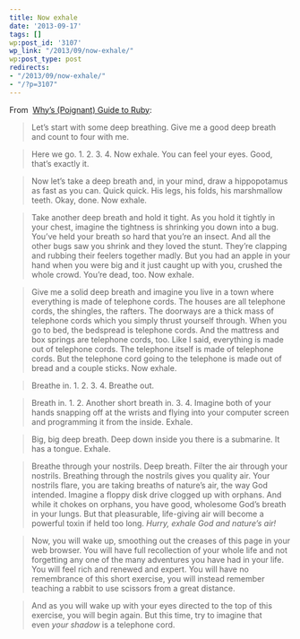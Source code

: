 ```yaml
---
title: Now exhale
date: '2013-09-17'
tags: []
wp:post_id: '3107'
wp_link: "/2013/09/now-exhale/"
wp:post_type: post
redirects:
- "/2013/09/now-exhale/"
- "/?p=3107"
---
```


From  [Why’s (Poignant) Guide to Ruby](http://mislav.uniqpath.com/poignant-guide/book/):

> Let’s start with some deep breathing. Give me a good deep breath and count to four with me.

>

> Here we go. 1. 2. 3. 4. Now exhale. You can feel your eyes. Good, that’s exactly it.

>

> Now let’s take a deep breath and, in your mind, draw a hippopotamus as fast as you can. Quick quick. His legs, his folds, his marshmallow teeth. Okay, done. Now exhale.

>

> Take another deep breath and hold it tight. As you hold it tightly in your chest, imagine the tightness is shrinking you down into a bug. You’ve held your breath so hard that you’re an insect. And all the other bugs saw you shrink and they loved the stunt. They’re clapping and rubbing their feelers together madly. But you had an apple in your hand when you were big and it just caught up with you, crushed the whole crowd. You’re dead, too. Now exhale.

>

> Give me a solid deep breath and imagine you live in a town where everything is made of telephone cords. The houses are all telephone cords, the shingles, the rafters. The doorways are a thick mass of telephone cords which you simply thrust yourself through. When you go to bed, the bedspread is telephone cords. And the mattress and box springs are telephone cords, too. Like I said, everything is made out of telephone cords. The telephone itself is made of telephone cords. But the telephone cord going to the telephone is made out of bread and a couple sticks. Now exhale.

>

> Breathe in. 1. 2. 3. 4. Breathe out.

>

> Breath in. 1. 2. Another short breath in. 3. 4. Imagine both of your hands snapping off at the wrists and flying into your computer screen and programming it from the inside. Exhale.

>

> Big, big deep breath. Deep down inside you there is a submarine. It has a tongue. Exhale.

>

> Breathe through your nostrils. Deep breath. Filter the air through your nostrils. Breathing through the nostrils gives you quality air. Your nostrils flare, you are taking breaths of nature’s air, the way God intended. Imagine a floppy disk drive clogged up with orphans. And while it chokes on orphans, you have good, wholesome God’s breath in your lungs. But that pleasurable, life-giving air will become a powerful toxin if held too long. _Hurry, exhale God and nature’s air!_

>

> Now, you will wake up, smoothing out the creases of this page in your web browser. You will have full recollection of your whole life and not forgetting any one of the many adventures you have had in your life. You will feel rich and renewed and expert. You will have no remembrance of this short exercise, you will instead remember teaching a rabbit to use scissors from a great distance.

>

> And as you will wake up with your eyes directed to the top of this exercise, you will begin again. But this time, try to imagine that even _your shadow_ is a telephone cord.
